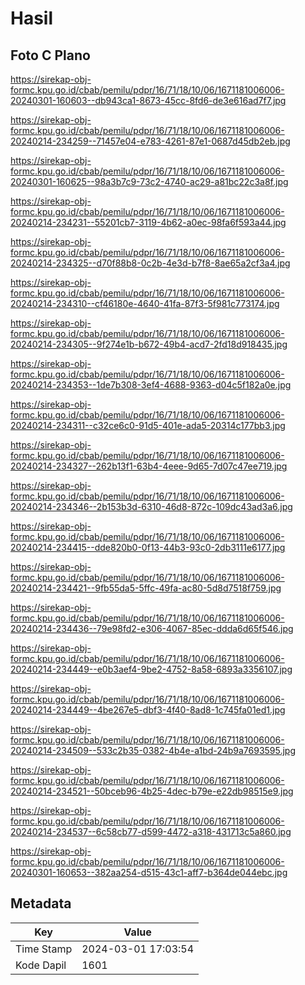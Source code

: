 # Hasil

## Foto C Plano

https://sirekap-obj-formc.kpu.go.id/cbab/pemilu/pdpr/16/71/18/10/06/1671181006006-20240301-160603--db943ca1-8673-45cc-8fd6-de3e616ad7f7.jpg

https://sirekap-obj-formc.kpu.go.id/cbab/pemilu/pdpr/16/71/18/10/06/1671181006006-20240214-234259--71457e04-e783-4261-87e1-0687d45db2eb.jpg

https://sirekap-obj-formc.kpu.go.id/cbab/pemilu/pdpr/16/71/18/10/06/1671181006006-20240301-160625--98a3b7c9-73c2-4740-ac29-a81bc22c3a8f.jpg

https://sirekap-obj-formc.kpu.go.id/cbab/pemilu/pdpr/16/71/18/10/06/1671181006006-20240214-234231--55201cb7-3119-4b62-a0ec-98fa6f593a44.jpg

https://sirekap-obj-formc.kpu.go.id/cbab/pemilu/pdpr/16/71/18/10/06/1671181006006-20240214-234325--d70f88b8-0c2b-4e3d-b7f8-8ae65a2cf3a4.jpg

https://sirekap-obj-formc.kpu.go.id/cbab/pemilu/pdpr/16/71/18/10/06/1671181006006-20240214-234310--cf46180e-4640-41fa-87f3-5f981c773174.jpg

https://sirekap-obj-formc.kpu.go.id/cbab/pemilu/pdpr/16/71/18/10/06/1671181006006-20240214-234305--9f274e1b-b672-49b4-acd7-2fd18d918435.jpg

https://sirekap-obj-formc.kpu.go.id/cbab/pemilu/pdpr/16/71/18/10/06/1671181006006-20240214-234353--1de7b308-3ef4-4688-9363-d04c5f182a0e.jpg

https://sirekap-obj-formc.kpu.go.id/cbab/pemilu/pdpr/16/71/18/10/06/1671181006006-20240214-234311--c32ce6c0-91d5-401e-ada5-20314c177bb3.jpg

https://sirekap-obj-formc.kpu.go.id/cbab/pemilu/pdpr/16/71/18/10/06/1671181006006-20240214-234327--262b13f1-63b4-4eee-9d65-7d07c47ee719.jpg

https://sirekap-obj-formc.kpu.go.id/cbab/pemilu/pdpr/16/71/18/10/06/1671181006006-20240214-234346--2b153b3d-6310-46d8-872c-109dc43ad3a6.jpg

https://sirekap-obj-formc.kpu.go.id/cbab/pemilu/pdpr/16/71/18/10/06/1671181006006-20240214-234415--dde820b0-0f13-44b3-93c0-2db3111e6177.jpg

https://sirekap-obj-formc.kpu.go.id/cbab/pemilu/pdpr/16/71/18/10/06/1671181006006-20240214-234421--9fb55da5-5ffc-49fa-ac80-5d8d7518f759.jpg

https://sirekap-obj-formc.kpu.go.id/cbab/pemilu/pdpr/16/71/18/10/06/1671181006006-20240214-234436--79e98fd2-e306-4067-85ec-ddda6d65f546.jpg

https://sirekap-obj-formc.kpu.go.id/cbab/pemilu/pdpr/16/71/18/10/06/1671181006006-20240214-234449--e0b3aef4-9be2-4752-8a58-6893a3356107.jpg

https://sirekap-obj-formc.kpu.go.id/cbab/pemilu/pdpr/16/71/18/10/06/1671181006006-20240214-234449--4be267e5-dbf3-4f40-8ad8-1c745fa01ed1.jpg

https://sirekap-obj-formc.kpu.go.id/cbab/pemilu/pdpr/16/71/18/10/06/1671181006006-20240214-234509--533c2b35-0382-4b4e-a1bd-24b9a7693595.jpg

https://sirekap-obj-formc.kpu.go.id/cbab/pemilu/pdpr/16/71/18/10/06/1671181006006-20240214-234521--50bceb96-4b25-4dec-b79e-e22db98515e9.jpg

https://sirekap-obj-formc.kpu.go.id/cbab/pemilu/pdpr/16/71/18/10/06/1671181006006-20240214-234537--6c58cb77-d599-4472-a318-431713c5a860.jpg

https://sirekap-obj-formc.kpu.go.id/cbab/pemilu/pdpr/16/71/18/10/06/1671181006006-20240301-160653--382aa254-d515-43c1-aff7-b364de044ebc.jpg


## Metadata

| Key        | Value               |
| ---------- | ------------------- |
| Time Stamp | 2024-03-01 17:03:54 |
| Kode Dapil | 1601                |



